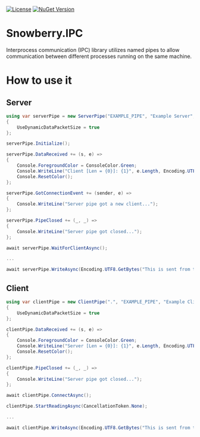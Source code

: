 [![License](https://img.shields.io/github/license/snowberry-software/Snowberry.IPC)](https://github.com/snowberry-software/Snowberry.IPC/blob/master/LICENSE)
[![NuGet Version](https://img.shields.io/nuget/v/Snowberry.IPC.svg?logo=nuget)](https://www.nuget.org/packages/Snowberry.IPC/)

# Snowberry.IPC

Interprocess communication (IPC) library utilizes named pipes to allow communication between different processes running on the same machine.

# How to use it

## Server

```cs
using var serverPipe = new ServerPipe("EXAMPLE_PIPE", "Example Server", CancellationToken.None)
{
    UseDynamicDataPacketSize = true
};

serverPipe.Initialize();

serverPipe.DataReceived += (s, e) =>
{
    Console.ForegroundColor = ConsoleColor.Green;
    Console.WriteLine("Client [Len = {0}]: {1}", e.Length, Encoding.UTF8.GetString(e.Data));
    Console.ResetColor();
};

serverPipe.GotConnectionEvent += (sender, e) =>
{
    Console.WriteLine("Server pipe got a new client...");
};

serverPipe.PipeClosed += (_, _) =>
{
    Console.WriteLine("Server pipe got closed...");
};

await serverPipe.WaitForClientAsync();

...

await serverPipe.WriteAsync(Encoding.UTF8.GetBytes("This is sent from the server!"));

```

## Client

```cs
using var clientPipe = new ClientPipe(".", "EXAMPLE_PIPE", "Example Client")
{
    UseDynamicDataPacketSize = true
};

clientPipe.DataReceived += (s, e) =>
{
    Console.ForegroundColor = ConsoleColor.Green;
    Console.WriteLine("Server [Len = {0}]: {1}", e.Length, Encoding.UTF8.GetString(e.Data));
    Console.ResetColor();
};

clientPipe.PipeClosed += (_, _) =>
{
    Console.WriteLine("Server pipe got closed...");
};

await clientPipe.ConnectAsync();

clientPipe.StartReadingAsync(CancellationToken.None);

...

await clientPipe.WriteAsync(Encoding.UTF8.GetBytes("This is sent from the client!"));
```

